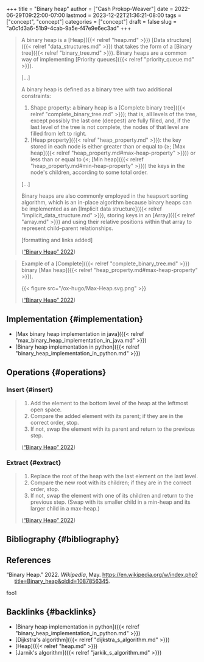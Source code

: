 +++
title = "Binary heap"
author = ["Cash Prokop-Weaver"]
date = 2022-06-29T09:22:00-07:00
lastmod = 2023-12-22T21:36:21-08:00
tags = ["concept", "concept"]
categories = ["concept"]
draft = false
slug = "a0c1d3a6-51b9-4cab-9a5e-f47e9e6ec3ad"
+++

> A binary heap is a [Heap]({{< relref "heap.md" >}}) [Data structure]({{< relref "data_structures.md" >}}) that takes the form of a [Binary tree]({{< relref "binary_tree.md" >}}). Binary heaps are a common way of implementing [Priority queues]({{< relref "priority_queue.md" >}}).
>
> [...]
>
> A binary heap is defined as a binary tree with two additional constraints:
>
> 1.  Shape property: a binary heap is a [Complete binary tree]({{< relref "complete_binary_tree.md" >}}); that is, all levels of the tree, except possibly the last one (deepest) are fully filled, and, if the last level of the tree is not complete, the nodes of that level are filled from left to right.
> 2.  [Heap property]({{< relref "heap_property.md" >}}): the key stored in each node is either greater than or equal to (≥; [Max heap]({{< relref "heap_property.md#max-heap-property" >}})) or less than or equal to (≤; [Min heap]({{< relref "heap_property.md#min-heap-property" >}})) the keys in the node's children, according to some total order.
>
> [...]
>
> Binary heaps are also commonly employed in the heapsort sorting algorithm, which is an in-place algorithm because binary heaps can be implemented as an [Implicit data structure]({{< relref "implicit_data_structure.md" >}}), storing keys in an [Array]({{< relref "array.md" >}}) and using their relative positions within that array to represent child–parent relationships.
>
> [formatting and links added]
>
> (<a href="#citeproc_bib_item_1">“Binary Heap” 2022</a>)

<!--quoteend-->

> Example of a [Complete]({{< relref "complete_binary_tree.md" >}}) binary [Max heap]({{< relref "heap_property.md#max-heap-property" >}}).
>
> {{< figure src="/ox-hugo/Max-Heap.svg.png" >}}
>
> (<a href="#citeproc_bib_item_1">“Binary Heap” 2022</a>)


## Implementation {#implementation}

-   [Max binary heap implementation in java]({{< relref "max_binary_heap_implementation_in_java.md" >}})
-   [Binary heap implementation in python]({{< relref "binary_heap_implementation_in_python.md" >}})


## Operations {#operations}


### Insert {#insert}

> 1.  Add the element to the bottom level of the heap at the leftmost open space.
> 2.  Compare the added element with its parent; if they are in the correct order, stop.
> 3.  If not, swap the element with its parent and return to the previous step.
>
> (<a href="#citeproc_bib_item_1">“Binary Heap” 2022</a>)


### Extract {#extract}

> 1.  Replace the root of the heap with the last element on the last level.
> 2.  Compare the new root with its children; if they are in the correct order, stop.
> 3.  If not, swap the element with one of its children and return to the previous step. (Swap with its smaller child in a min-heap and its larger child in a max-heap.)
>
> (<a href="#citeproc_bib_item_1">“Binary Heap” 2022</a>)


## Bibliography {#bibliography}

## References

<style>.csl-entry{text-indent: -1.5em; margin-left: 1.5em;}</style><div class="csl-bib-body">
  <div class="csl-entry"><a id="citeproc_bib_item_1"></a>“Binary Heap.” 2022. <i>Wikipedia</i>, May. <a href="https://en.wikipedia.org/w/index.php?title=Binary_heap&oldid=1087856345">https://en.wikipedia.org/w/index.php?title=Binary_heap&#38;oldid=1087856345</a>.</div>
</div>

foo1


## Backlinks {#backlinks}

-   [Binary heap implementation in python]({{< relref "binary_heap_implementation_in_python.md" >}})
-   [Dijkstra's algorithm]({{< relref "dijkstra_s_algorithm.md" >}})
-   [Heap]({{< relref "heap.md" >}})
-   [Jarnik's algorithm]({{< relref "jarkik_s_algorithm.md" >}})
